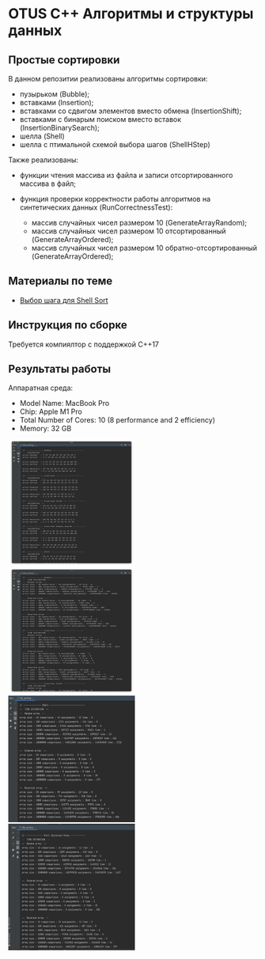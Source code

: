 # OTUS C++ Алгоритмы и структуры данных

## Простые сортировки

В данном репозитии реализованы алгоритмы сортировки:
- пузырьком (Bubble);
- вставками (Insertion);
- вставками со сдвигом элементов вместо обмена (InsertionShift);
- вставками с бинарым поиском вместо вставок (InsertionBinarySearch);
- шелла (Shell)
- шелла с птимальной схемой выбора шагов (ShellHStep)

Также реализованы: 
- функции чтения массива из файла и записи отсортированного массива в файл;
- функция проверки корректности работы алгоритмов на синтетических данных (RunCorrectnessTest):

  - массив случайных чисел размером 10 (GenerateArrayRandom);
  - массив случайных чисел размером 10 отсортированный (GenerateArrayOrdered);
  - массив случайных чисел размером 10 обратно-отсортированный (GenerateArrayOrdered);

## Материалы по теме
- [Выбор шага для Shell Sort](https://www.epaperpress.com/sortsearchRussian/shl.html)

## Инструкция по сборке

Требуется компиялтор с поддержкой C++17

## Результаты работы

Аппаратная среда:
- Model Name: MacBook Pro
- Chip:	Apple M1 Pro
- Total Number of Cores: 10 (8 performance and 2 efficiency)
- Memory: 32 GB

<p align="left">
  <img src="additional/Validation.png"   style="width:256px; height:256px;">
  <img src="additional/SpeedTest.png"   style="width:256px; height:256px;">
  <img src="additional/Shell_2.png"   style="width:256px; height:256px;">
  <img src="additional/Shell_h.png"   style="width:256px; height:256px;">
</p>
